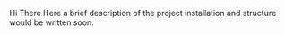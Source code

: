 Hi There 
  Here a brief description of the project installation and structure would be written soon.
